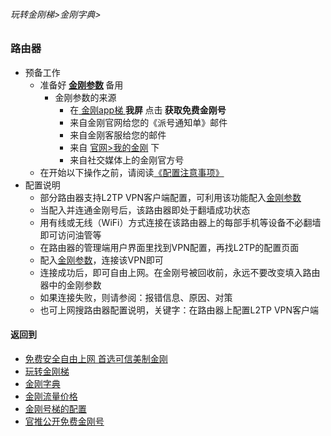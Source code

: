 ###### 玩转金刚梯>金刚字典>
### 路由器
- 预备工作
  - 准备好<strong> [金刚参数](https://github.com/a2zitpro/web/blob/master/LadderFree/kkDictionary/KKIDsParameters0.md) </strong>备用
    - 金刚参数的来源
      - 在[ 金刚app梯 ](https://github.com/a2zitpro/web/blob/master/LadderFree/kkDictionary/KKLadderAPP.md)<Strong> 我屏 </Strong>点击<Strong> 获取免费金刚号</Strong>
      - 来自金刚官网给您的《派号通知单》邮件
      - 来自金刚客服给您的邮件
      - 来自 [官网>我的金刚](https://www.atozitpro.net/zh/my-account/) 下
      - 来自社交媒体上的金刚官方号
  - 在开始以下操作之前，请阅读[《配置注意事项》](https://github.com/a2zitpro/web/blob/master/LadderFree/kkDictionary/ConsiderationsWhileConfigureKKID.md)
- 配置说明
  - 部分路由器支持L2TP VPN客户端配置，可利用该功能配入[金刚参数](https://github.com/a2zitpro/web/blob/master/LadderFree/kkDictionary/KKIDsParameters0.md)
  - 当配入并连通金刚号后，该路由器即处于翻墙成功状态
  - 用有线或无线（WiFi）方式连接在该路由器上的每部手机等设备不必翻墙即可访问油管等
  - 在路由器的管理端用户界面里找到VPN配置，再找L2TP的配置页面
  - 配入[金刚参数](https://github.com/a2zitpro/web/blob/master/LadderFree/kkDictionary/KKIDsParameters0.md)，连接该VPN即可
  - 连接成功后，即可自由上网。在金刚号被回收前，永远不要改变填入路由器中的金刚参数
  - 如果连接失败，则请参阅：报错信息、原因、对策
  - 也可上网搜路由器配置说明，关键字：在路由器上配置L2TP VPN客户端

#### 返回到

- [免费安全自由上网 首选可信美制金刚](https://github.com/a2zitpro/web/blob/master/%E5%BE%80%E5%90%8E%E7%BF%BB.md)
- [玩转金刚梯](https://github.com/a2zitpro/web/blob/master/LadderFree/A.md)
- [金刚字典](https://github.com/a2zitpro/web/blob/master/LadderFree/kkDictionary/KKDictionary.md)
- [金刚流量价格](https://github.com/a2zitpro/web/blob/master/LadderFree/kkDictionary/Price/KKDTPrice.md)
- [金刚号梯的配置](https://github.com/a2zitpro/web/blob/master/LadderFree/kkDictionary/KKLadderConfigration/KKLadderConfigration.md)
- [官推公开免费金刚号](https://github.com/a2zitpro/web/blob/master/LadderFree/kkDictionary/Twitter/Biolink.md)



